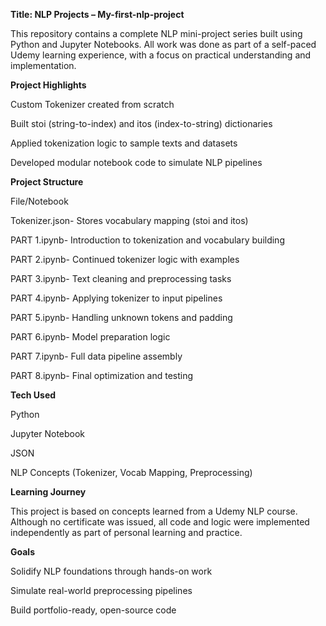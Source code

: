 **Title: NLP Projects – My-first-nlp-project**

This repository contains a complete NLP mini-project series built using Python and Jupyter Notebooks. All work was done as part of a self-paced Udemy learning experience, with a focus on practical understanding and implementation.

**Project Highlights**

Custom Tokenizer created from scratch

Built stoi (string-to-index) and itos (index-to-string) dictionaries

Applied tokenization logic to sample texts and datasets

Developed modular notebook code to simulate NLP pipelines

**Project Structure**

File/Notebook

Tokenizer.json-	  Stores vocabulary mapping (stoi and itos)

PART 1.ipynb-	    Introduction to tokenization and vocabulary building

PART 2.ipynb-	    Continued tokenizer logic with examples

PART 3.ipynb-	    Text cleaning and preprocessing tasks

PART 4.ipynb-	    Applying tokenizer to input pipelines

PART 5.ipynb-	    Handling unknown tokens and padding

PART 6.ipynb-	    Model preparation logic

PART 7.ipynb-	    Full data pipeline assembly

PART 8.ipynb-	    Final optimization and testing

**Tech Used**

Python

Jupyter Notebook

JSON

NLP Concepts (Tokenizer, Vocab Mapping, Preprocessing)

**Learning Journey**

This project is based on concepts learned from a Udemy NLP course. Although no certificate was issued, all code and logic were implemented independently as part of personal learning and practice.

**Goals**

Solidify NLP foundations through hands-on work

Simulate real-world preprocessing pipelines


Build portfolio-ready, open-source code
